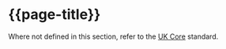 # {{page-title}}

Where not defined in this section, refer to the [UK Core](https://simplifier.net/guide/UKCoreVersionHistory/Home) standard.
